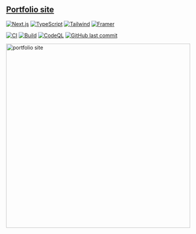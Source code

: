 ## [Portfolio site](https://attila.pages.dev/)

[![Next.js](https://img.shields.io/badge/Next.js-000?logo=nextdotjs)](https://nextjs.org/)
[![TypeScript](https://img.shields.io/badge/TypeScript-3178C6?logo=typescript&logoColor=fff)](https://www.typescriptlang.org/)
[![Tailwind](https://img.shields.io/badge/Tailwind-06B6D4?logo=tailwindcss&logoColor=fff)](https://tailwindcss.com/)
[![Framer](https://img.shields.io/badge/Framer-0055FF?logo=framer)](https://www.framer.com/motion/)

[![CI](https://github.com/attila-huszar/portfolio-v2/actions/workflows/ci.yml/badge.svg)](https://github.com/attila-huszar/portfolio-v2/actions/workflows/ci.yml)
[![Build](https://github.com/attila-huszar/portfolio-v2/actions/workflows/build.yml/badge.svg)](https://github.com/attila-huszar/portfolio-v2/actions/workflows/build.yml)
[![CodeQL](https://github.com/attila-huszar/portfolio-v2/actions/workflows/github-code-scanning/codeql/badge.svg)](https://github.com/attila-huszar/portfolio-v2/actions/workflows/github-code-scanning/codeql)
[![GitHub last commit](https://img.shields.io/github/last-commit/attila-huszar/portfolio-v2/main?logo=github)](https://github.com/attila-huszar/portfolio-v2/commits/main)

[<img src="https://s3.eu-central-1.amazonaws.com/attila.huszar/portfolio/portfolio-v2.webp" alt="portfolio site" width="500">](https://attila.pages.dev/)
